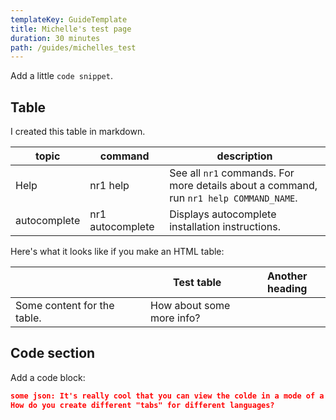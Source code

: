 ```yaml
---
templateKey: GuideTemplate
title: Michelle's test page
duration: 30 minutes
path: /guides/michelles_test
---
```

Add a little `code snippet`.

## Table

I created this table in markdown. 

| topic        | command          | description                                                                            |
| ------------ | ---------------- | -------------------------------------------------------------------------------------- |
| Help         | nr1 help         | See all `nr1` commands. For more details about a command, run `nr1 help COMMAND_NAME`. |
| autocomplete | nr1 autocomplete | Displays autocomplete installation instructions.                                       |

Here's what it looks like if you make an HTML table:


<table>

<thead>

<tr>

<th style="width:200px"></th>

<th>Test table</th>
<th>Another heading</th>

</tr>

</thead>

<tbody>

<tr>

<td>Some content for the table.</td>

<td>How about some more info?</td>

</tr>

</tbody>

</table>



## Code section

Add a code block:

```json
some json: It's really cool that you can view the colde in a mode of a language
How do you create different "tabs" for different languages?
```